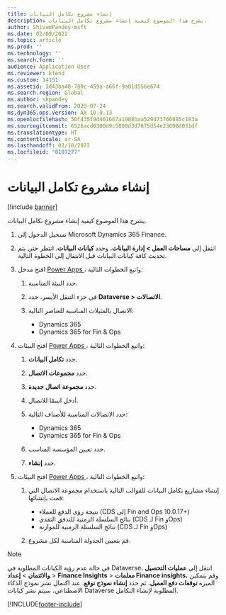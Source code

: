 ```yaml
---
title: إنشاء مشروع تكامل البيانات
description: يشرح هذا الموضوع كيفية إنشاء مشروع تكامل البيانات.
author: ShivamPandey-msft
ms.date: 02/09/2022
ms.topic: article
ms.prod: ''
ms.technology: ''
ms.search.form: ''
audience: Application User
ms.reviewer: kfend
ms.custom: 14151
ms.assetid: 3d43ba40-780c-459a-a66f-9a01d556e674
ms.search.region: Global
ms.author: shpandey
ms.search.validFrom: 2020-07-24
ms.dyn365.ops.version: AX 10.0.13
ms.openlocfilehash: 50f435f9d461667a1908baa529d73766085c183a
ms.sourcegitcommit: 6526acd0300d9c5800d3d7675d54e23090d031df
ms.translationtype: HT
ms.contentlocale: ar-SA
ms.lasthandoff: 02/10/2022
ms.locfileid: "8107277"
---
```

# <a name="create-a-data-integration-project"></a>إنشاء مشروع تكامل البيانات

[!include [banner](../includes/banner.md)]

يشرح هذا الموضوع كيفية إنشاء مشروع تكامل البيانات.

1. تسجيل الدخول إلى Microsoft Dynamics 365 Finance.
2. انتقل إلى **مساحات العمل \> إدارة البيانات**، وحدد **كيانات البيانات**. انتظر حتى يتم تحديث كافة كيانات البيانات قبل الانتقال إلى الخطوة التالية.
3. افتح مدخل [Power Apps ](https://make.powerapps.com/)، واتبع الخطوات التالية:

    1. حدد البيئة المناسبة.
    2. في جزء التنقل الأيسر، حدد **Dataverse \> الاتصالات**.
    3. الاتصال بالمثيلات المناسبة للعناصر التالية:

        - Dynamics 365
        - Dynamics 365 for Fin & Ops

4. افتح البيئات [Power Apps ](https://admin.powerapps.com/environments)، واتبع الخطوات التالية:

    1. حدد **تكامل البيانات**.
    2. حدد **مجموعات الاتصال**.
    3. حدد **مجموعة اتصال جديدة**.
    4. أدخل اسمًا للاتصال.
    5. حدد الاتصالات المناسبة للأصناف التالية:

        - Dynamics 365
        - Dynamics 365 for Fin & Ops

    6. حدد تعيين المؤسسة المناسب.
    7. حدد **إنشاء**.

5. افتح البيئات [Power Apps ](https://admin.powerapps.com/environments)، واتبع الخطوات التالية:  

    1. إنشاء مشاريع تكامل البيانات للقوالب التالية باستخدام مجموعة الاتصال التي قمت بإنشائها:

        - نتيجة رؤى الدفع للعملاء (CDS إلى Fin and Ops ‏10.0.17+)
        - نتائج السلسلة الزمنية للتدفق النقدي (CDS لـ Fin وOps)
        - نتائج السلسلة الزمنية للموازنة (CDS لـ Fin وOps)

    2. قم بتعيين الجدولة المناسبة لكل مشروع.

> [!NOTE]
> في حالة عدم رؤية الكيانات المطلوبة في Dataverse، انتقل إلى **عمليات التحصيل والائتمان‬** > **إعداد** > **Finance Insights** > **معلمات Finance insights**، وقم بتمكين الميزة **توقعات دفع العميل**، ثم حدد **إنشاء نموذج توقع**. عند اكتمال نشر نموذج الذكاء الاصطناعي، سيتم نشر كيانات Dataverse المطلوبة لإنشاء التكامل.

[!INCLUDE[footer-include](../../includes/footer-banner.md)]
